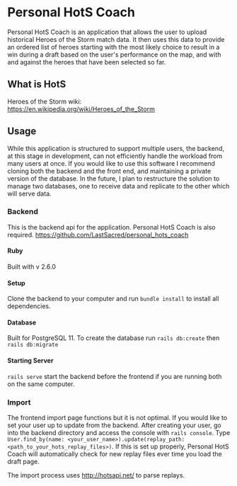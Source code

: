 # Personal HotS Coach

  Personal HotS Coach is an application that allows the user to upload historical Heroes of the Storm match data. It then uses this data to provide an ordered list of heroes starting with the most likely choice to result in a win during a draft based on the user's performance on the map, and with and against the heroes that have been selected so far.

## What is HotS

  Heroes of the Storm wiki: https://en.wikipedia.org/wiki/Heroes_of_the_Storm

## Usage

  While this application is structured to support multiple users, the backend, at this stage in development, can not efficiently handle the workload from many users at once. If you would like to use this software I recommend cloning both the backend and the front end, and maintaining a private version of the database. In the future, I plan to restructure the solution to manage two databases, one to receive data and replicate to the other which will serve data.

### Backend

  This is the backend api for the application. Personal HotS Coach is also required. https://github.com/LastSacred/personal_hots_coach

#### Ruby

  Built with v 2.6.0

#### Setup

  Clone the backend to your computer and run `bundle install` to install all dependencies.

#### Database

  Built for PostgreSQL 11.
  To create the database run `rails db:create` then `rails db:migrate`

#### Starting Server

  `rails serve` start the backend before the frontend if you are running both on the same computer.

### Import

  The frontend import page functions but it is not optimal. If you would like to set your user up to update from the backend.
  After creating your user, go into the backend directory and access the console with `rails console`.
  Type `User.find_by(name: <your_user_name>).update(replay_path: <path_to_your_hots_replay_files>)`.
  If this is set up properly, Personal HotS Coach will automatically check for new replay files ever time you load the draft page.

  The import process uses http://hotsapi.net/ to parse replays.
